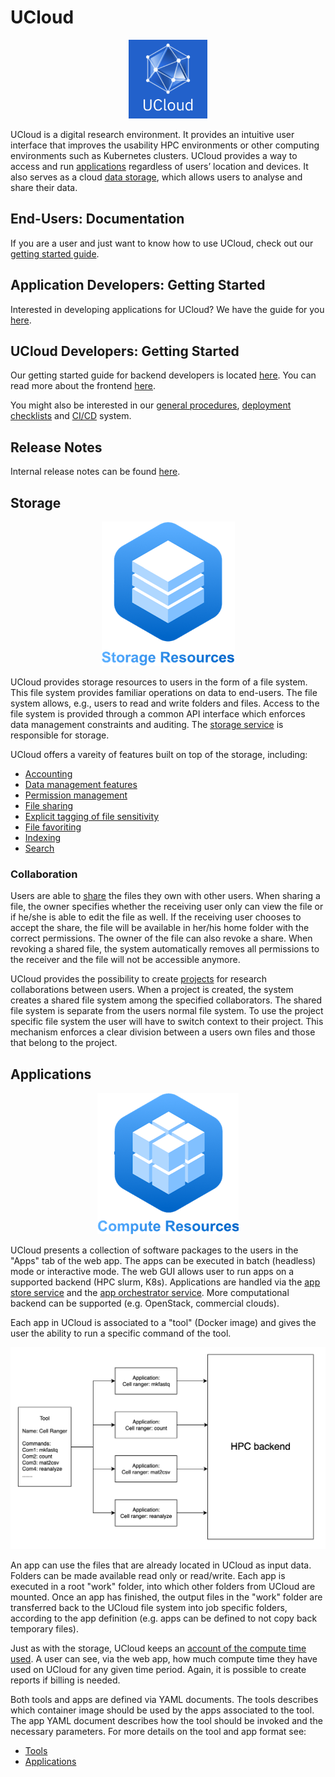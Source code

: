 # UCloud

<p align="center"><img src="wiki/logo.png" width="25%"></p>

UCloud is a digital research environment. It provides an intuitive user
interface that improves the usability HPC environments or other computing
environments such as Kubernetes clusters. UCloud provides a way to access and
run [applications](#applications) regardless of users’ location and devices. It
also serves as a cloud [data storage](#storage), which allows users to
analyse and share their data.

<!-- TOOD Maybe talk about how this is an integrated platform. -->

## End-Users: Documentation

If you are a user and just want to know how to use UCloud, check out our
[getting started guide](https://escience.sdu.dk/index.php/sducloud/). 

## Application Developers: Getting Started

Interested in developing applications for UCloud? We have the guide for you
[here](./app-store-service/README.md).

## UCloud Developers: Getting Started

Our getting started guide for backend developers is located
[here](./service-common/wiki/getting_started.md). You can read more about the
frontend [here](./frontend-web/README.md).

You might also be interested in our [general
procedures](./infrastructure/wiki/README.md), [deployment
checklists](./service-common/wiki/deployment.md) and
[CI/CD](./infrastructure/wiki/Jenkins.md) system.

## Release Notes

Internal release notes can be found [here](wiki/release-notes.md).

## Storage

<p align="center"><img src="wiki/storage.png"></p>

UCloud provides storage resources to users in the form of a file system. This
file system provides familiar operations on data to end-users. The file
system allows, e.g., users to read and write folders and files. Access to the
file system is provided through a common API interface which enforces data
management constraints and auditing. The [storage
service](./storage-service/README.md) is responsible for storage.

UCloud offers a vareity of features built on top of the storage, including:

- [Accounting](./accounting-storage-service/README.md)
- [Data management features](./storage-service/wiki/sensitivity.md)
- [Permission management](./storage-service/wiki/permissions.md)
- [File sharing](./share-service/README.md)
- [Explicit tagging of file sensitivity](./storage-service/wiki/sensitivity.md)
- [File favoriting](./file-favorite-service/README.md)
- [Indexing](./indexing-service/README.md)
- [Search](./filesearch-service/README.md)

### Collaboration

Users are able to [share](./share-service/README.md) the files they own with other users.
When sharing a file, the owner specifies whether the receiving user only can
view the file or if he/she is able to edit the file as well. If the receiving
user chooses to accept the share, the file will be available in her/his home
folder with the correct permissions. The owner of the file can also revoke a
share. When revoking a shared file, the system automatically removes all
permissions to the receiver and the file will not be accessible anymore.

UCloud provides the possibility to create [projects](./project-service/README.md) for
research collaborations between users. When a project is created, the system
creates a shared file system among the specified collaborators. The shared file
system is separate from the users normal file system. To use the project
specific file system the user will have to switch context to their project. This
mechanism enforces a clear division between a users own files and those that
belong to the project.

## Applications


<p align="center"><img src="wiki/compute.png"></p>

UCloud presents a collection of software packages to the users in the "Apps"
tab of the web app. The apps can be executed in batch (headless) mode or
interactive mode. The web GUI allows user to run apps on a supported backend
(HPC slurm, K8s). Applications are handled via the [app store
service](./app-store-service/README.md) and the [app orchestrator
service](./app-orchestrator-service/README.md). More computational backend can be supported
(e.g. OpenStack, commercial clouds).

Each app in UCloud is associated to a "tool" (Docker image) and gives the user
the ability to run a specific command of the tool. 

![Application to tool association](./wiki/ApplicationAndTool.png)

An app can use the files that are already located in UCloud as input data.
Folders can be made available read only or read/write. Each app is executed in a
root "work" folder, into which other folders from UCloud are mounted. Once an
app has finished, the output files in the "work" folder are transferred back to
the UCloud file system into job specific folders, according to the app
definition (e.g. apps can be defined to not copy back temporary files).

Just as with the storage, UCloud keeps an [account of the compute time
used](./accounting-compute-service/README.md). A user can see, via the web app, how much
compute time they have used on UCloud for any given time period. Again, it is
possible to create reports if billing is needed.

Both tools and apps are defined via YAML documents. The tools describes which
container image should be used by the apps associated to the tool. The app YAML
document describes how the tool should be invoked and the necessary parameters.
For more details on the tool and app format see:
 - [Tools](./app-store-service/wiki/tools.md)
 - [Applications](./app-store-service/wiki/apps.md)


